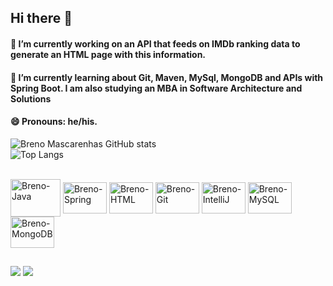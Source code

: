 ## Hi there 👋

#### 🔭 I’m currently working on an API that feeds on IMDb ranking data to generate an HTML page with this information.
#### 🌱 I’m currently learning about Git, Maven, MySql, MongoDB and APIs with Spring Boot. I am also studying an MBA in Software Architecture and Solutions
#### 😄 Pronouns: he/his.

  ![Breno Mascarenhas GitHub stats](https://github-readme-stats.vercel.app/api?username=brenoliveira8&show_icons=true&theme=radical)
  <br>
  ![Top Langs](https://github-readme-stats.vercel.app/api/top-langs/?username=brenoliveira8&layout=compact&show_icons=true&theme=radical&hide_progress=true)

<div style="display: inline_block"><br>
  <img align="center" alt="Breno-Java" height="60" width="80" src="https://cdn.jsdelivr.net/gh/devicons/devicon/icons/java/java-original.svg"/>
  <img align="center" alt="Breno-Spring" height="50" width="70" src="https://cdn.jsdelivr.net/gh/devicons/devicon/icons/spring/spring-original.svg"/>
  <img align="center" alt="Breno-HTML" height="50" width="70" src="https://cdn.jsdelivr.net/gh/devicons/devicon/icons/html5/html5-original.svg"/>
  <img align="center" alt="Breno-Git" height="50" width="70" src="https://cdn.jsdelivr.net/gh/devicons/devicon/icons/git/git-original.svg"/>
  <img align="center" alt="Breno-IntelliJ" height="50" width="70" src="https://cdn.jsdelivr.net/gh/devicons/devicon/icons/intellij/intellij-original.svg"/>
  <img align="center" alt="Breno-MySQL" height="50" width="70" src="https://cdn.jsdelivr.net/gh/devicons/devicon/icons/mysql/mysql-original.svg"/>
  <img align="center" alt="Breno-MongoDB" height="50" width="70" src="https://cdn.jsdelivr.net/gh/devicons/devicon/icons/mongodb/mongodb-original.svg"/>
</div>

##
  
<div> 
  <a href = "mailto:brenoliveira8@gmail.com"><img src="https://img.shields.io/badge/Gmail-D14836?style=for-the-badge&logo=gmail&logoColor=white" target="_blank"></a>
  <a href="https://www.linkedin.com/in/breno-mascarenhas-oliveira-9040b6125/" target="_blank"><img src="https://img.shields.io/badge/-LinkedIn-%230077B5?style=for-the-badge&logo=linkedin&logoColor=white" target="_blank"></a> 
</div>
